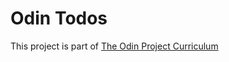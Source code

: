 # Odin Todos
This project is part of [The Odin Project Curriculum](https://www.theodinproject.com/lessons/todo-list)
